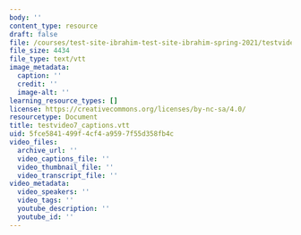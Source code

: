 ```yaml
---
body: ''
content_type: resource
draft: false
file: /courses/test-site-ibrahim-test-site-ibrahim-spring-2021/testvideo7_captions.vtt
file_size: 4434
file_type: text/vtt
image_metadata:
  caption: ''
  credit: ''
  image-alt: ''
learning_resource_types: []
license: https://creativecommons.org/licenses/by-nc-sa/4.0/
resourcetype: Document
title: testvideo7_captions.vtt
uid: 5fce5841-499f-4cf4-a959-7f55d358fb4c
video_files:
  archive_url: ''
  video_captions_file: ''
  video_thumbnail_file: ''
  video_transcript_file: ''
video_metadata:
  video_speakers: ''
  video_tags: ''
  youtube_description: ''
  youtube_id: ''
---
```

